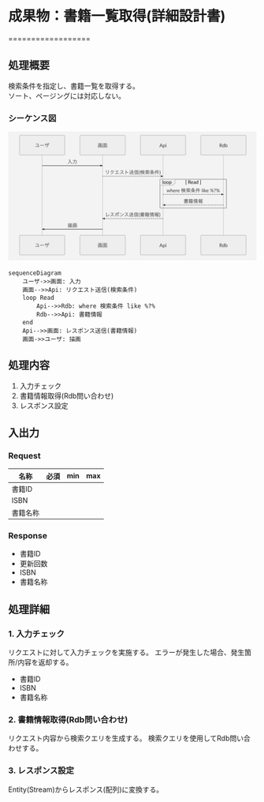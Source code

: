 # 成果物：書籍一覧取得(詳細設計書)
==================

## 処理概要
検索条件を指定し、書籍一覧を取得する。  
ソート、ページングには対応しない。

### シーケンス図

![overview image](./image/01.png?raw=true)

```mermaid
sequenceDiagram
    ユーザ->>画面: 入力  
    画面-->>Api: リクエスト送信(検索条件)
    loop Read
        Api-->>Rdb: where 検索条件 like %?%
        Rdb-->>Api: 書籍情報
    end
    Api-->>画面: レスポンス送信(書籍情報)
    画面->>ユーザ: 描画
```

## 処理内容
1. 入力チェック
2. 書籍情報取得(Rdb問い合わせ)
3. レスポンス設定

## 入出力  

### Request
|名称|必須|min|max|
|---|---|---|---|
|書籍ID||||
|ISBN||||
|書籍名称||||

### Response
+ 書籍ID
+ 更新回数
+ ISBN
+ 書籍名称

## 処理詳細

### 1. 入力チェック
リクエストに対して入力チェックを実施する。
エラーが発生した場合、発生箇所/内容を返却する。

+ 書籍ID
+ ISBN
+ 書籍名称

### 2. 書籍情報取得(Rdb問い合わせ)
リクエスト内容から検索クエリを生成する。
検索クエリを使用してRdb問い合わせする。

### 3. レスポンス設定
Entity(Stream)からレスポンス(配列)に変換する。